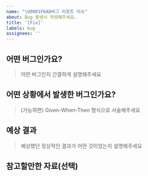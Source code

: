 ```yaml
---
name: "\U0001F6A8버그 리포트 이슈"
about: Bug 발생시 작성해주세요.
title: '[Fix]'
labels: bug
assignees: ''
---
```


## 어떤 버그인가요?

> 어떤 버그인지 간결하게 설명해주세요

<!-- 어떤 버그인지 여기 적어주세요. -->

## 어떤 상황에서 발생한 버그인가요?

> (가능하면) Given-When-Then 형식으로 서술해주세요

<!--
(예시)
Given: 사용자가 로그인 페이지에 접근했다.
When: 사용자가 유효한 사용자 이름과 비밀번호를 입력하고 로그인 버튼을 클릭했다.
Then: 사용자가 대시보드 페이지로 리디렉션 되는 대신 오류 메시지가 표시된다.
-->

## 예상 결과

> 예상했던 정상적인 결과가 어떤 것이었는지 설명해주세요

## 참고할만한 자료(선택)
